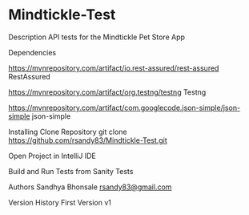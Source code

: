 # Mindtickle-Test

Description
API tests for the Mindtickle Pet Store App

Dependencies

https://mvnrepository.com/artifact/io.rest-assured/rest-assured
RestAssured

https://mvnrepository.com/artifact/org.testng/testng
Testng

https://mvnrepository.com/artifact/com.googlecode.json-simple/json-simple
json-simple

Installing
Clone Repository
git clone https://github.com/rsandy83/Mindtickle-Test.git

Open Project in IntelliJ IDE

Build and Run Tests from Sanity Tests


Authors
Sandhya Bhonsale
rsandy83@gmail.com

Version History
First Version v1
